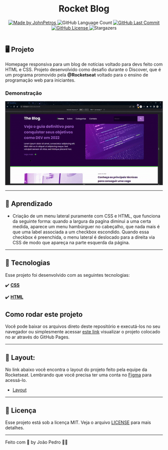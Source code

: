 <h1 align="center">
    Rocket Blog
</h1>

<div align="center">
   <a href="https://github.com/JohnPetros">
      <img alt="Made by JohnPetros" src="https://img.shields.io/badge/made%20by-JohnPetros-blueviolet">
   </a>
   <img alt="GitHub Language Count" src="https://img.shields.io/github/languages/count/JohnPetros/rocketblog">
   <a href="https://github.com/JohnPetros/rocketblog/commits/main">
      <img alt="GitHub Last Commit" src="https://img.shields.io/github/last-commit/JohnPetros/rocketblog">
   </a>
  </a>
   </a>
   <a href="https://github.com/JohnPetros/rocketblog/blob/main/LICENSE.md">
      <img alt="GitHub License" src="https://img.shields.io/github/license/JohnPetros/rocketblog">
   </a>
    <img alt="Stargazers" src="https://img.shields.io/github/stars/JohnPetros/rocketblog?style=social">
</div>

<br>

## 🖥️ Projeto

Homepage responsiva para um blog de notícias voltado para devs feito com HTML e CSS. Projeto desenvolvido como desafio durante o Discover, que é um programa promovido pela **@Rocketseat** voltado para o ensino de programação web para iniciantes.

### Demonstração
<div align="center">
    <img width="750" alt="GIF demontrando o Rocketblog" src=".github/rocketblog.gif" />
</div>

---


## 📖 Aprendizado

- Criação de um menu lateral puramente com CSS e HTML, que funciona da seguinte forma: quando a largura da pagína diminui a uma certa medida, aparece um menu hambúrguer no cabeçalho, que nada mais é que uma label associada a um checkbox escondido. Quando essa checkbox é preenchida, o menu lateral é deslocado para a direita via CSS de modo que apareça na parte esquerda da página. 

---

## 🚀 Tecnologias

Esse projeto foi desenvolvido com as seguintes tecnologias:

✔️ **[CSS](https://developer.mozilla.org/pt-BR/docs/Web/CSS)**

✔️ **[HTML](https://developer.mozilla.org/pt-BR/docs/Web/HTML)**


## Como rodar este projeto

Você pode baixar os arquivos direto deste repositório e executá-los no seu navegador ou simplesmente acessar [este link](https://johnpetros.github.io/rocketblog/) visualizar o projeto colocado no ar através do GitHub Pages.

---

## 🎨 Layout:
No link abaixo você encontra o layout do projeto feito pela equipe da Rocketseat. Lembrando que você precisa ter uma conta no [Figma](http://figma.com/) para acessá-lo.

- [Layout](https://www.figma.com/file/glgyL2Vz8hZ1HsjzvcOx8T/DD-%2F-RocketBlog-(Copy)?node-id=3%3A2&t=cXVyNYSIc4dm9Py8-0)

---

## :memo: Licença

Esse projeto está sob a licença MIT. Veja o arquivo [LICENSE](LICENSE) para mais detalhes.

---

Feito com 💜 by João Pedro 👋🏻